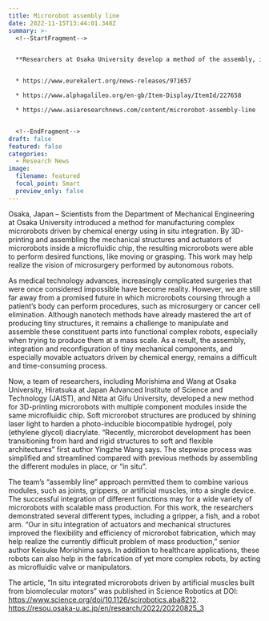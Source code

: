 ```yaml
---
title: Microrobot assembly line
date: 2022-11-15T13:44:01.348Z
summary: >-
  <!--StartFragment-->


  **Researchers at Osaka University develop a method of the assembly, integration for 3D-printing soft modular reconfigurable microrobots based on self organized biomolecular motor muscles, which may lead to advances in nanotechnology and microsurgery.**


  * https://www.eurekalert.org/news-releases/971657

  * https://www.alphagalileo.org/en-gb/Item-Display/ItemId/227658

  * https://www.asiaresearchnews.com/content/microrobot-assembly-line


  <!--EndFragment-->
draft: false
featured: false
categories:
  - Research News
image:
  filename: featured
  focal_point: Smart
  preview_only: false
---
```

<!--StartFragment-->

Osaka, Japan – Scientists from the Department of Mechanical Engineering at Osaka University introduced a method for manufacturing complex microrobots driven by chemical energy using in situ integration. By 3D-printing and assembling the mechanical structures and actuators of microrobots inside a microfluidic chip, the resulting microrobots were able to perform desired functions, like moving or grasping. This work may help realize the vision of microsurgery performed by autonomous robots.

As medical technology advances, increasingly complicated surgeries that were once considered impossible have become reality. However, we are still far away from a promised future in which microrobots coursing through a patient’s body can perform procedures, such as microsurgery or cancer cell elimination. Although nanotech methods have already mastered the art of producing tiny structures, it remains a challenge to manipulate and assemble these constituent parts into functional complex robots, especially when trying to produce them at a mass scale. As a result, the assembly, integration and reconfiguration of tiny mechanical components, and especially movable actuators driven by chemical energy, remains a difficult and time-consuming process.

Now, a team of researchers, including Morishima and Wang at Osaka University, Hiratsuka at Japan Advanced Institute of Science and Technology (JAIST), and Nitta at Gifu University, developed a new method for 3D-printing microrobots with multiple component modules inside the same microfluidic chip. Soft microrobot structures are produced by shining laser light to harden a photo-inducible biocompatible hydrogel, poly (ethylene glycol) diacrylate. “Recently, microrobot development has been transitioning from hard and rigid structures to soft and flexible architectures” first author Yingzhe Wang says. The stepwise process was simplified and streamlined compared with previous methods by assembling the different modules in place, or “in situ”.

The team’s “assembly line” approach permitted them to combine various modules, such as joints, grippers, or artificial muscles, into a single device. The successful integration of different functions may for a wide variety of microrobots with scalable mass production. For this work, the researchers demonstrated several different types, including a gripper, a fish, and a robot arm. “Our in situ integration of actuators and mechanical structures improved the flexibility and efficiency of microrobot fabrication, which may help realize the currently difficult problem of mass production,” senior author Keisuke Morishima says. In addition to healthcare applications, these robots can also help in the fabrication of yet more complex robots, by acting as microfluidic valve or manipulators.

The article, “In situ integrated microrobots driven by artificial muscles built from biomolecular motors” was published in Science Robotics at DOI: https://www.science.org/doi/10.1126/scirobotics.aba8212.
https://resou.osaka-u.ac.jp/en/research/2022/20220825_3

<!--EndFragment-->